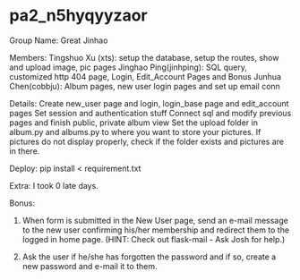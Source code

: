# pa2_n5hyqyyzaor
Group Name:
Great Jinhao
  
Members:
Tingshuo Xu (xts): setup the database, setup the routes, show and upload image, pic pages 
Jinghao Ping(jinhping): SQL query, customized http 404 page, Login, Edit_Account Pages and Bonus 
Junhua Chen(cobbju): Album pages, new user login pages and set up email conn 

Details:
Create new_user page and login, login_base page and edit_account pages
Set session and authentication stuff
Connect sql and modify previous pages and finish public, private album view
Set the upload folder in album.py and albums.py to where you want to store your pictures.
If pictures do not display properly, check if the folder exists and pictures are in there.

Deploy:
pip install < requirement.txt

Extra:
I took 0 late days.

Bonus: 
1. When form is submitted in the New User page, send an e-mail message to the new user confirming his/her membership and redirect them to the logged in home page. (HINT: Check out flask-mail - Ask Josh for help.)

2. Ask the user if he/she has forgotten the password and if so, create a new password and e-mail it to them.

